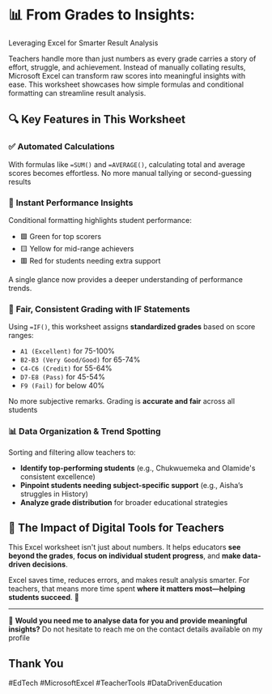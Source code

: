 # 📊 From Grades to Insights: 
Leveraging Excel for Smarter Result Analysis

Teachers handle more than just numbers as every grade carries a story of effort, struggle, and achievement. 
Instead of manually collating results, Microsoft Excel can transform raw scores into meaningful insights with ease. 
This worksheet showcases how simple formulas and conditional formatting can streamline result analysis.

## 🔍 Key Features in This Worksheet

### ✅ **Automated Calculations**
With formulas like `=SUM()` and `=AVERAGE()`, calculating total and average scores becomes effortless. No more manual tallying or second-guessing results

### 🎨 **Instant Performance Insights**
Conditional formatting highlights student performance:  
- 🟩 Green for top scorers  
- 🟨 Yellow for mid-range achievers  
- 🟥 Red for students needing extra support  

A single glance now provides a deeper understanding of performance trends.

### 🏅 **Fair, Consistent Grading with IF Statements**
Using `=IF()`, this worksheet assigns **standardized grades** based on score ranges:
- `A1 (Excellent)` for 75-100%
- `B2-B3 (Very Good/Good)` for 65-74%
- `C4-C6 (Credit)` for 55-64%
- `D7-E8 (Pass)` for 45-54%
- `F9 (Fail)` for below 40%

No more subjective remarks. Grading is **accurate and fair** across all students

### 📊 **Data Organization & Trend Spotting**
Sorting and filtering allow teachers to:
- **Identify top-performing students** (e.g., Chukwuemeka and Olamide's consistent excellence)  
- **Pinpoint students needing subject-specific support** (e.g., Aisha’s struggles in History)  
- **Analyze grade distribution** for broader educational strategies  

## 🚀 **The Impact of Digital Tools for Teachers**
This Excel worksheet isn't just about numbers. It helps educators **see beyond the grades**, **focus on individual student progress**, and **make data-driven decisions**.

Excel saves time, reduces errors, and makes result analysis smarter. For teachers, that means more time spent **where it matters most—helping students succeed**. 🎯

---

🔗 **Would you need me to analyse data for you and provide meaningful insights?** 
Do not hesitate to reach me on the contact details available on my profile


## Thank You

#EdTech #MicrosoftExcel #TeacherTools #DataDrivenEducation


